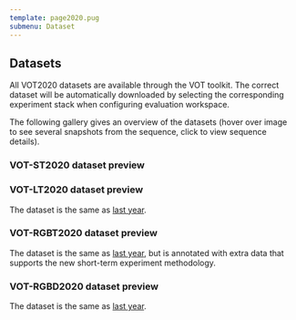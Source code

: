 ```yaml
---
template: page2020.pug
submenu: Dataset
---
```


## Datasets

All VOT2020 datasets are available through the VOT toolkit. The correct dataset will be automatically downloaded by selecting the corresponding experiment stack when configuring evaluation workspace.

The following gallery gives an overview of the datasets (hover over image to see several snapshots from the sequence, click to view sequence details).

### VOT-ST2020 dataset preview

<div class="gallery" data-votdataset="https://data.votchallenge.net/vot2020/shortterm/description.json" ></div>

### VOT-LT2020 dataset preview

The dataset is the same as [last year](../vot2019/dataset.html).

### VOT-RGBT2020 dataset preview

The dataset is the same as [last year](../vot2019/dataset.html), but is annotated with extra data that supports the new short-term experiment methodology.

<div class="gallery" data-votdataset="https://data.votchallenge.net/vot2020/rgbtir/meta/description.json" ></div>

### VOT-RGBD2020 dataset preview

The dataset is the same as [last year](../vot2019/dataset.html).


